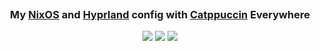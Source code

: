 <h3 align="center">
	<img src="https://raw.githubusercontent.com/catppuccin/catppuccin/main/assets/misc/transparent.png" height="30" width="0px"/>
	My <a href="https://wiki.nixos.org/wiki/Overview_of_the_NixOS_Linux_distribution">NixOS<a> and <a href="https://github.com/hyprwm/Hyprland">Hyprland<a> config with <a href="https://catppuccin.com">Catppuccin<a> Everywhere
	<img src="https://raw.githubusercontent.com/catppuccin/catppuccin/main/assets/misc/transparent.png" height="30" width="0px"/>
</h3>

<p align="center">
	<a href="https://github.com/SomeEmptyBox/nixcfg/stargazers"><img src="https://img.shields.io/github/stars/SomeEmptyBox/nixcfg?colorA=363a4f&colorB=b7bdf8&style=for-the-badge"></a>
	<a href="https://github.com/SomeEmptyBox/nixcfg/issues"><img src="https://img.shields.io/github/issues/SomeEmptyBox/nixcfg?colorA=363a4f&colorB=f5a97f&style=for-the-badge"></a>
	<a href="https://github.com/SomeEmptyBox/nixcfg/contributors"><img src="https://img.shields.io/github/contributors/SomeEmptyBox/nixcfg?colorA=363a4f&colorB=a6da95&style=for-the-badge"></a>
</p> 
